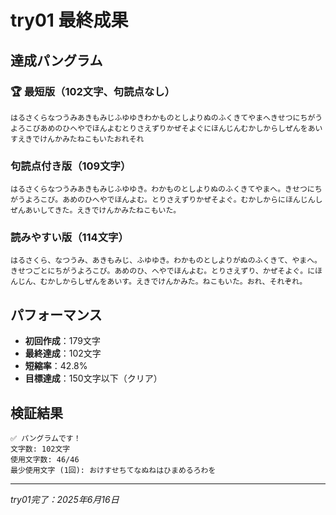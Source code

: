 # try01 最終成果

## 達成パングラム

### 🏆 最短版（102文字、句読点なし）
```
はるさくらなつうみあきもみじふゆゆきわかものとしよりぬのふくきてやまへきせつにちがうよろこびあめのひへやでほんよむとりさえずりかぜそよぐにほんじんむかしからしぜんをあいすえきでけんかみたねこもいたおれそれ
```

### 句読点付き版（109文字）
```
はるさくらなつうみあきもみじふゆゆき。わかものとしよりぬのふくきてやまへ。きせつにちがうよろこび。あめのひへやでほんよむ。とりさえずりかぜそよぐ。むかしからにほんじんしぜんあいしてきた。えきでけんかみたねこもいた。
```

### 読みやすい版（114文字）
```
はるさくら、なつうみ、あきもみじ、ふゆゆき。わかものとしよりがぬのふくきて、やまへ。きせつごとにちがうよろこび。あめのひ、へやでほんよむ。とりさえずり、かぜそよぐ。にほんじん、むかしからしぜんをあいす。えきでけんかみた。ねこもいた。おれ、それぞれ。
```

## パフォーマンス
- **初回作成**：179文字
- **最終達成**：102文字
- **短縮率**：42.8%
- **目標達成**：150文字以下（クリア）

## 検証結果
```
✅ パングラムです！
文字数: 102文字
使用文字数: 46/46
最少使用文字 (1回): おけすせちてなぬねはひまめるろわを
```

---
*try01完了：2025年6月16日*